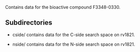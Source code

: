 Contains data for the bioactive compound F3348-0330.

## Subdirectories

- cside/ contains data for the C-side search space on rv1821.

- nside/ contains data for the N-side search space on rv1821.

